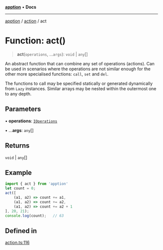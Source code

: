 [**apption**](../../README.md) • **Docs**

***

[apption](../../modules.md) / [action](../README.md) / act

# Function: act()

> **act**(`operations`, ...`args`): `void` \| `any`[]

An abstract function that can combine any set of operations (actions). 
Can be used in scenarios where the operations are not similar enough for the 
other more specialised functions: `call`, `set` and `del`.

The functions to call may be specified statically or generated dynamically 
from `Lazy` instances. Similar arrays may be nested within the outermost one to 
any depth.

## Parameters

• **operations**: [`IOperations`](../type-aliases/IOperations.md)

• ...**args**: `any`[]

## Returns

`void` \| `any`[]

## Example

```ts
import { act } from 'apption'
let count = 0;
act([
    (a1, a2) => count += a1,
    (a1, a2) => count += a2,
    (a1, a2) => count += a2 + 1
], 20, 21);
console.log(count);   // 63
```

## Defined in

[action.ts:116](https://github.com/mksunny1/apption/blob/3ee99bdc3f8bf611aaabe8c0754fffd6c005fdcc/src/action.ts#L116)
